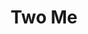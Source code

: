 ---
pid: ch417
title: Two Me
location_transcription: Love Park
coordinates: "[-75.165404687857, 39.954021955524]"
zipcode: '19150'
gen_neighborhood: Northwest Philadelphia
neighborhood: Cedarbrook
outside_phl: 
age: '26'
age_range: 20-29
instagram: 
image_file_name: ch_417.jpg
proposal_transcription: The Love between you and me.
topic: 
topic_summary: 
type: 
keywords_other: 
credit: Walt Like Disney just without the Disney
image_labels: 
twitter: 
facebook: 
permalink: "/monuments/ch417/"
layout: item-page
---